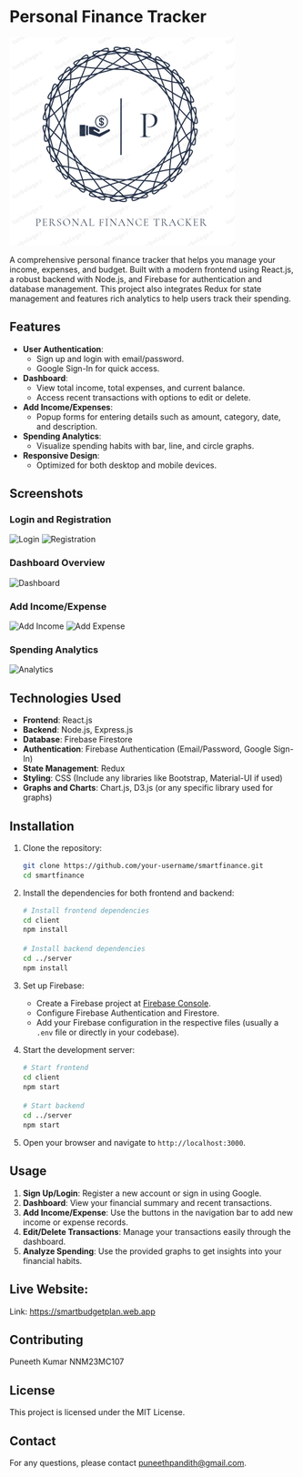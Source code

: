 # Personal Finance Tracker

![Logo](./src/components/images/logo1.png)

A comprehensive personal finance tracker that helps you manage your income, expenses, and budget. Built with a modern frontend using React.js, a robust backend with Node.js, and Firebase for authentication and database management. This project also integrates Redux for state management and features rich analytics to help users track their spending.

## Features

- **User Authentication**: 
  - Sign up and login with email/password.
  - Google Sign-In for quick access.
- **Dashboard**:
  - View total income, total expenses, and current balance.
  - Access recent transactions with options to edit or delete.
- **Add Income/Expenses**:
  - Popup forms for entering details such as amount, category, date, and description.
- **Spending Analytics**:
  - Visualize spending habits with bar, line, and circle graphs.
- **Responsive Design**: 
  - Optimized for both desktop and mobile devices.

## Screenshots

### Login and Registration
![Login](‪./screenshots/login.png)
![Registration](‪./screenshots/register.png)

### Dashboard Overview
![Dashboard](‪./screenshots/dashboard.png)

### Add Income/Expense
![Add Income](‪./screenshots/addIncome.png)
![Add Expense](‪./screenshots/addExpense.png)

### Spending Analytics
![Analytics](‪./screenshots/SpendingTransactions.png)

## Technologies Used

- **Frontend**: React.js
- **Backend**: Node.js, Express.js
- **Database**: Firebase Firestore
- **Authentication**: Firebase Authentication (Email/Password, Google Sign-In)
- **State Management**: Redux
- **Styling**: CSS (Include any libraries like Bootstrap, Material-UI if used)
- **Graphs and Charts**: Chart.js, D3.js (or any specific library used for graphs)

## Installation

1. Clone the repository:

    ```bash
    git clone https://github.com/your-username/smartfinance.git
    cd smartfinance
    ```

2. Install the dependencies for both frontend and backend:

    ```bash
    # Install frontend dependencies
    cd client
    npm install

    # Install backend dependencies
    cd ../server
    npm install
    ```

3. Set up Firebase:
    - Create a Firebase project at [Firebase Console](https://console.firebase.google.com/).
    - Configure Firebase Authentication and Firestore.
    - Add your Firebase configuration in the respective files (usually a `.env` file or directly in your codebase).

4. Start the development server:

    ```bash
    # Start frontend
    cd client
    npm start

    # Start backend
    cd ../server
    npm start
    ```

5. Open your browser and navigate to `http://localhost:3000`.

## Usage

1. **Sign Up/Login**: Register a new account or sign in using Google.
2. **Dashboard**: View your financial summary and recent transactions.
3. **Add Income/Expense**: Use the buttons in the navigation bar to add new income or expense records.
4. **Edit/Delete Transactions**: Manage your transactions easily through the dashboard.
5. **Analyze Spending**: Use the provided graphs to get insights into your financial habits.

## Live Website:
Link: https://smartbudgetplan.web.app

## Contributing

Puneeth Kumar NNM23MC107

## License

This project is licensed under the MIT License.

## Contact

For any questions, please contact [puneethpandith@gmail.com](mailto:puneethpandith@gmail.com).

